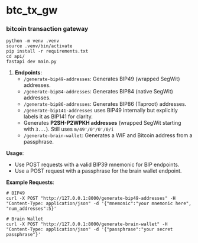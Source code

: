 # btc_tx_gw

### bitcoin transaction gateway

```
python -m venv .venv
source .venv/bin/activate
pip install -r requirements.txt
cd api/
fastapi dev main.py
```



1. **Endpoints**:
   - `/generate-bip49-addresses`: Generates BIP49 (wrapped SegWit) addresses.
   - `/generate-bip84-addresses`: Generates BIP84 (native SegWit) addresses.
   - `/generate-bip86-addresses`: Generates BIP86 (Taproot) addresses.
   - `/generate-bip141-addresses` uses BIP49 internally but explicitly labels it as BIP141 for clarity.
   - Generates **P2SH-P2WPKH addresses** (wrapped SegWit starting with `3...`). Still uses `m/49'/0'/0'/0/i`
   - `/generate-brain-wallet`: Generates a WIF and Bitcoin address from a passphrase.



**Usage**:

- Use POST requests with a valid BIP39 mnemonic for BIP endpoints.
- Use a POST request with a passphrase for the brain wallet endpoint.

**Example Requests**:
```
# BIP49
curl -X POST "http://127.0.0.1:8000/generate-bip49-addresses" -H "Content-Type: application/json" -d '{"mnemonic":"your mnemonic here", "num_addresses":5}'
```
```
# Brain Wallet
curl -X POST "http://127.0.0.1:8000/generate-brain-wallet" -H "Content-Type: application/json" -d '{"passphrase":"your secret passphrase"}'
```
